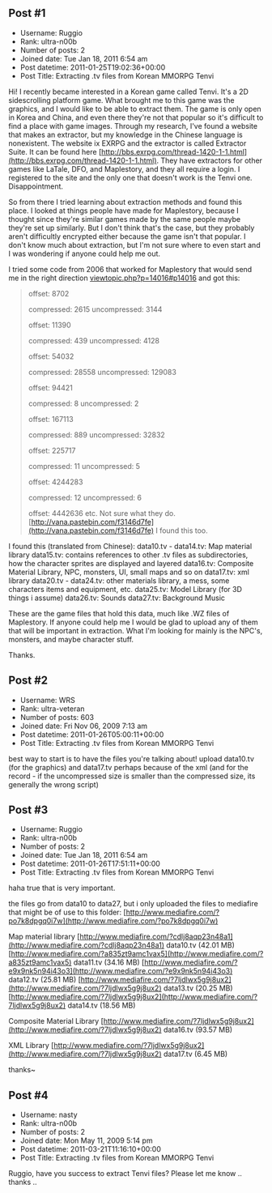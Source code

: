## Post #1
- Username: Ruggio
- Rank: ultra-n00b
- Number of posts: 2
- Joined date: Tue Jan 18, 2011 6:54 am
- Post datetime: 2011-01-25T19:02:36+00:00
- Post Title: Extracting .tv files from Korean MMORPG Tenvi

Hi! I recently became interested in a Korean game called Tenvi. It's a 2D sidescrolling platform game. What brought me to this game was the graphics, and I would like to be able to extract them. The game is only open in Korea and China, and even there they're not that popular so it's difficult to find a place with game images. Through my research, I've found a website that makes an extractor, but my knowledge in the Chinese language is nonexistent. The website ix EXRPG and the extractor is called Extractor Suite. It can be found here [http://bbs.exrpg.com/thread-1420-1-1.html](http://bbs.exrpg.com/thread-1420-1-1.html). They have extractors for other games like LaTale, DFO, and Maplestory, and they all require a login. I registered to the site and the only one that doesn't work is the Tenvi one. Disappointment.

So from there I tried learning about extraction methods and found this place. I looked at things people have made for Maplestory, because I thought since they're similar games made by the same people maybe they're set up similarly. But I don't think that's the case, but they probably aren't difficultly encrypted either because the game isn't that popular. I don't know much about extraction, but I'm not sure where to even start and I was wondering if anyone could help me out.

I tried some code from 2006 that worked for Maplestory that would send me in the right direction [viewtopic.php?p=14016#p14016](http://forum.xentax.com/viewtopic.php?p=14016#p14016) and got this:

> offset: 8702
>
> compressed: 2615 uncompressed: 3144
>
> offset: 11390
>
> compressed: 439 uncompressed: 4128
>
> offset: 54032
>
> compressed: 28558 uncompressed: 129083
>
> offset: 94421
>
> compressed: 8 uncompressed: 2
>
> offset: 167113
>
> compressed: 889 uncompressed: 32832
>
> offset: 225717
>
> compressed: 11 uncompressed: 5
>
> offset: 4244283
>
> compressed: 12 uncompressed: 6
>
> offset: 4442636
etc. Not sure what they do.
[http://vana.pastebin.com/f3146d7fe](http://vana.pastebin.com/f3146d7fe) I found this too.

I found this (translated from Chinese):
data10.tv - data14.tv: Map material library
data15.tv: contains references to other .tv files as subdirectories, how the character sprites are displayed and layered
data16.tv: Composite Material Library, NPC, monsters, UI, small maps and so on
data17.tv: xml library
data20.tv - data24.tv: other materials library, a mess, some characters items and equipment, etc.
data25.tv: Model Library (for 3D things i assume)
data26.tv: Sounds
data27.tv: Background Music

These are the game files that hold this data, much like .WZ files of Maplestory. If anyone could help me I would be glad to upload any of them that will be important in extraction. What I'm looking for mainly is the NPC's, monsters, and maybe character stuff.

Thanks.
## Post #2
- Username: WRS
- Rank: ultra-veteran
- Number of posts: 603
- Joined date: Fri Nov 06, 2009 7:13 am
- Post datetime: 2011-01-26T05:00:11+00:00
- Post Title: Extracting .tv files from Korean MMORPG Tenvi

best way to start is to have the files you're talking about! upload data10.tv (for the graphics) and data17.tv perhaps because of the xml (and for the record - if the uncompressed size is smaller than the compressed size, its generally the wrong script)
## Post #3
- Username: Ruggio
- Rank: ultra-n00b
- Number of posts: 2
- Joined date: Tue Jan 18, 2011 6:54 am
- Post datetime: 2011-01-26T17:51:11+00:00
- Post Title: Extracting .tv files from Korean MMORPG Tenvi

haha true that is very important.   

the files go from data10 to data27, but i only uploaded the files to mediafire that might be of use to this folder: [http://www.mediafire.com/?po7k8dpgq0i7w](http://www.mediafire.com/?po7k8dpgq0i7w)

Map material library
[http://www.mediafire.com/?cdlj8aqp23n48a1](http://www.mediafire.com/?cdlj8aqp23n48a1) data10.tv (42.01 MB)
[http://www.mediafire.com/?a835zt9amc1vax5](http://www.mediafire.com/?a835zt9amc1vax5) data11.tv (34.16 MB)
[http://www.mediafire.com/?e9x9nk5n94i43o3](http://www.mediafire.com/?e9x9nk5n94i43o3) data12.tv (25.81 MB)
[http://www.mediafire.com/?7ljdlwx5g9j8ux2](http://www.mediafire.com/?7ljdlwx5g9j8ux2) data13.tv (20.25 MB)
[http://www.mediafire.com/?7ljdlwx5g9j8ux2](http://www.mediafire.com/?7ljdlwx5g9j8ux2) data14.tv (18.56 MB)

Composite Material Library
[http://www.mediafire.com/?7ljdlwx5g9j8ux2](http://www.mediafire.com/?7ljdlwx5g9j8ux2) data16.tv (93.57 MB)

XML Library
[http://www.mediafire.com/?7ljdlwx5g9j8ux2](http://www.mediafire.com/?7ljdlwx5g9j8ux2) data17.tv (6.45 MB)

thanks~
## Post #4
- Username: nasty
- Rank: ultra-n00b
- Number of posts: 2
- Joined date: Mon May 11, 2009 5:14 pm
- Post datetime: 2011-03-21T11:16:10+00:00
- Post Title: Extracting .tv files from Korean MMORPG Tenvi

Ruggio,
have you success to extract Tenvi files?
Please let me know ..
thanks ..
